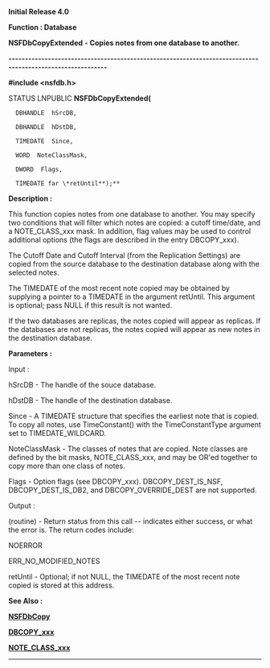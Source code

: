 




<!--
 /\* Font Definitions \*/
 @font-face
 {font-family:Helv;
 panose-1:2 11 6 4 2 2 2 3 2 4;}
@font-face
 {font-family:"Cambria Math";
 panose-1:2 4 5 3 5 4 6 3 2 4;}
 /\* Style Definitions \*/
 p.MsoNormal, li.MsoNormal, div.MsoNormal
 {margin-top:0cm;
 margin-right:0cm;
 margin-bottom:8.0pt;
 margin-left:0cm;
 line-height:107%;
 font-size:11.0pt;
 font-family:"Calibri",sans-serif;}
.MsoChpDefault
 {font-size:11.0pt;}
.MsoPapDefault
 {margin-bottom:8.0pt;
 line-height:107%;}
 /\* Page Definitions \*/
 @page WordSection1
 {size:612.0pt 792.0pt;
 margin:72.0pt 72.0pt 72.0pt 72.0pt;}
div.WordSection1
 {page:WordSection1;}
-->




**Initial Release 4.0**



**Function : Database**



**NSFDbCopyExtended** **- Copies
notes from one database to another.**


**----------------------------------------------------------------------------------------------------------**



**#include <nsfdb.h>**



STATUS
LNPUBLIC **NSFDbCopyExtended(**  

      DBHANDLE  hSrcDB,  

      DBHANDLE  hDstDB,  

      TIMEDATE  Since,  

      WORD  NoteClassMask,  

      DWORD  Flags,  

      TIMEDATE far \*retUntil**);**



**Description :**



This
function copies notes from one database to another.  You may specify two
conditions that will filter which notes are copied: a cutoff time/date, and a
NOTE\_CLASS\_xxx mask.  In addition, flag values may be used to control
additional options (the flags are described in the entry DBCOPY\_xxx).


 


The Cutoff
Date and Cutoff Interval (from the Replication Settings) are copied from the
source database to the destination database along with the selected notes.  

  




The TIMEDATE
of the most recent note copied may be obtained by supplying a pointer to a
TIMEDATE in the argument retUntil.  This argument is optional;  pass NULL if
this result is not wanted.


 


If the two
databases are replicas, the notes copied will appear as replicas.  If the
databases are not replicas, the notes copied will appear as new notes in the
destination database.


 


 


**Parameters :**



Input :  

hSrcDB  -  The handle of the souce database.  

  

hDstDB  -  The handle of the destination database.  

  

Since  -  A TIMEDATE structure that specifies the earliest note that is
copied.  To copy all notes, use TimeConstant() with the TimeConstantType
argument set to TIMEDATE\_WILDCARD.  

  

NoteClassMask  -  The classes of notes that are copied.  Note classes are
defined by the bit masks, NOTE\_CLASS\_xxx, and may be OR'ed together to copy
more than one class of notes.  

  

Flags  -  Option flags (see DBCOPY\_xxx).  DBCOPY\_DEST\_IS\_NSF,
DBCOPY\_DEST\_IS\_DB2, and DBCOPY\_OVERRIDE\_DEST are not supported.  

  




Output :  

(routine)  -  Return status from this call -- indicates either success, or what
the error is.  The return codes include:  

  

NOERROR  

ERR\_NO\_MODIFIED\_NOTES  

  

  

retUntil  -  Optional;  if not NULL, the TIMEDATE of the most recent note
copied is stored at this address.  

  




 **See Also :**


**[NSFDbCopy](NSFDbCopy.md)**


**[DBCOPY\_xxx](notes:///8525872100478C66/61FD4E9848264AD28525620B006BA8BD/B6248E49ABC59CF08525629000533E97)**


**[NOTE\_CLASS\_xxx](NOTE_CLASS_xxx.md)**



----------------------------------------------------------------------------------------------------------


 





